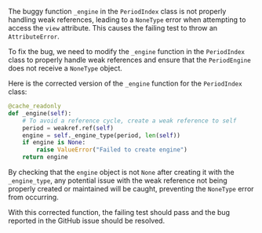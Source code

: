 The buggy function `_engine` in the `PeriodIndex` class is not properly handling weak references, leading to a `NoneType` error when attempting to access the `view` attribute. This causes the failing test to throw an `AttributeError`.

To fix the bug, we need to modify the `_engine` function in the `PeriodIndex` class to properly handle weak references and ensure that the `PeriodEngine` does not receive a `NoneType` object.

Here is the corrected version of the `_engine` function for the `PeriodIndex` class:

```python
@cache_readonly
def _engine(self):
    # To avoid a reference cycle, create a weak reference to self
    period = weakref.ref(self)
    engine = self._engine_type(period, len(self))
    if engine is None:
        raise ValueError("Failed to create engine")
    return engine
```

By checking that the `engine` object is not `None` after creating it with the `_engine_type`, any potential issue with the weak reference not being properly created or maintained will be caught, preventing the `NoneType` error from occurring.

With this corrected function, the failing test should pass and the bug reported in the GitHub issue should be resolved.